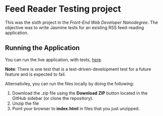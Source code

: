 # Feed Reader Testing project

This was the sixth project in the _Front-End Web Developer Nanodegree_. The objective was to write Jasmine tests for an existing RSS feed-reading application.

## Running the Application

You can run the live application, with tests, <a href="http://kevinfrutiger.github.io/frontend-nanodegree-feed-reader/" target="_blank">here</a>.

**Note**: There is one test that is a test-driven-development test for a future feature and is expected to fail.

Alternativley, you can run the files locally by doing the following:

1. Download the .zip file using the **Download ZIP** button located in the GitHub sidebar (or clone the repository).
2. Unzip the file
3. Point your browser to **index.html** in files that you just unzipped.